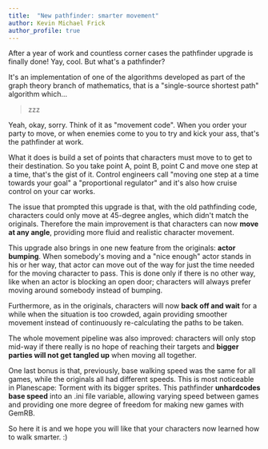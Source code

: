 ```yaml
---
title:  "New pathfinder: smarter movement"
author: Kevin Michael Frick
author_profile: true
---
```


After a year of work and countless corner cases the pathfinder upgrade is finally
done! Yay, cool. But what's a pathfinder?

It's an implementation of one of the algorithms developed as part of the graph
theory branch of mathematics, that is a "single-source shortest path" algorithm
which...

> zzz

Yeah, okay, sorry. Think of it as "movement code". When you order your party to
move, or when enemies come to you to try and kick your ass, that's the
pathfinder at work.

What it does is build a set of points that characters must move to to get to
their destination. So you take point A, point B, point C and move one step at a
time, that's the gist of it. Control engineers call "moving one step at a time
towards your goal" a "proportional regulator" and it's also how cruise control
on your car works. 

The issue that prompted this upgrade is that, with the old pathfinding code,
characters could only move at 45-degree angles, which didn't match the
originals. Therefore the main improvement is that characters can now **move
at any angle**, providing more fluid and realistic character movement.

This upgrade also brings in one new feature from the originals: **actor bumping**.
When somebody's moving and a "nice enough" actor stands in his or her way,
that actor can move out of the way for just the time needed for the moving
character to pass. This is done only if there is no other way, like when an
actor is blocking an open door; characters will always prefer moving around
somebody instead of bumping.

Furthermore, as in the originals, characters will now **back off and wait** for a
while when the situation is too crowded, again providing smoother movement
instead of continuously re-calculating the paths to be taken.

The whole movement pipeline was also improved: characters will only stop
mid-way if there really is no hope of reaching their targets and **bigger
parties will not get tangled up** when moving all together. 

One last bonus is that, previously, base walking speed was the same for all
games, while the originals all had different speeds. This is most noticeable
in Planescape: Torment with its bigger sprites. This pathfinder **unhardcodes
base speed** into an .ini file variable, allowing varying speed between games
and providing one more degree of freedom for making new games with GemRB.

So here it is and we hope you will like that your characters now learned
how to walk smarter. :)
